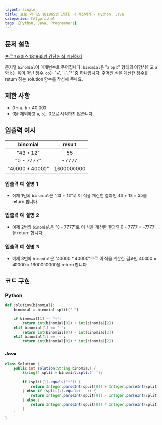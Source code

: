 ```yaml
---
layout: single
title: 프로그래머스 181865번 간단한 식 계산하기 - Python, Java
categories: [Algorithm]
tags: [Python, Java, Programmers]
---
```


## 문제 설명
[프로그래머스 181865번 간단한 식 계산하기](https://school.programmers.co.kr/learn/courses/30/lessons/181865)

문자열 `binomial`이 매개변수로 주어집니다. `binomial`은 "`a` `op` `b`" 형태의 이항식이고 `a`와 `b`는 음이 아닌 정수, `op`는 '+', '-', '*' 중 하나입니다. 주어진 식을 계산한 정수를 return 하는 solution 함수를 작성해 주세요.

## 제한 사항

* 0 ≤ `a`, `b` ≤ 40,000
* 0을 제외하고 `a`, `b`는 0으로 시작하지 않습니다.

## 입출력 예시

|    binomial     |   result   |
|:---------------:|:----------:|
|    "43 + 12"    |     55     |
|   "0 - 7777"    |   -7777    |
| "40000 * 40000" | 1600000000 |

### 입출력 예 설명 1

* 예제 1번의 `binomial`은 "43 + 12"로 이 식을 계산한 결과인 43 + 12 = 55를 return 합니다.

### 입출력 예 설명 2

* 예제 2번의 `binomial`은 "0 - 7777"로 이 식을 계산한 결과인 0 - 7777 = -7777을 return 합니다.

### 입출력 예 설명 3

* 예제 3번의 `binomial`은 "40000 * 40000"으로 이 식을 계산한 결과인 40000 × 40000 = 1600000000을 return 합니다.

## 코드 구현

### Python

```python
def solution(binomial):
    binomial = binomial.split(" ")

    if binomial[1] == "+":
        return int(binomial[0]) + int(binomial[2])
    elif binomial[1] == "-":
        return int(binomial[0]) - int(binomial[2])
    elif binomial[1] == "*":
        return int(binomial[0]) * int(binomial[2])
```

### Java

```java
class Solution {
    public int solution(String binomial) {
        String[] split = binomial.split(" ");
        
        if (split[1].equals("+")) {
            return Integer.parseInt(split[0]) + Integer.parseInt(split[2]);
        } else if (split[1].equals("-")) {
            return Integer.parseInt(split[0]) - Integer.parseInt(split[2]);
        } else {
            return Integer.parseInt(split[0]) * Integer.parseInt(split[2]);
        }
    }
}
```